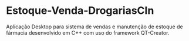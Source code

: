# Estoque-Venda-DrogariasCIn
 Aplicação Desktop  para sistema de vendas e manutenção de estoque de fármacia desenvolvido em C++ com uso do framework QT-Creator.
